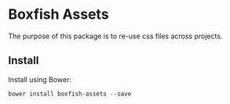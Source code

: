 # Boxfish Assets

The purpose of this package is to re-use css files across projects.

## Install

Install using Bower:

```shell
bower install boxfish-assets --save
```
